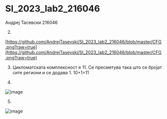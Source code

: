 # SI_2023_lab2_216046
Андреј Тасевски 216046

2.
[https://github.com/AndrejTasevski/SI_2023_lab2_216046/blob/master/CFG.png?raw=true](https://github.com/AndrejTasevski/SI_2023_lab2_216046/blob/master/CFG.png?raw=true)

3. Цикломатската комплексност е 11. Се пресметува така што се бројат сите региони и се додава 1. 10+1=11

4. 
![image](https://github.com/AndrejTasevski/SI_2023_lab2_216046/assets/126726159/47553e68-39c7-47c1-879b-55a91250f456)
  
5. 
![image](https://github.com/AndrejTasevski/SI_2023_lab2_216046/assets/126726159/d3344c3d-2385-42e9-ace0-61a8846a4695)
